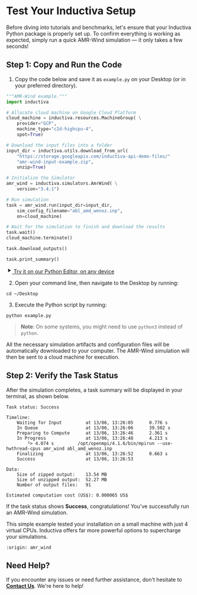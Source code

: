 # Test Your Inductiva Setup
Before diving into tutorials and benchmarks, let's ensure that your Inductiva Python package is properly set up. To confirm everything is working as expected, simply run a quick AMR-Wind simulation — it only takes a few seconds!

## Step 1: Copy and Run the Code

1. Copy the code below and save it as `example.py` on your Desktop (or in your preferred directory).

```python
"""AMR-Wind example."""
import inductiva

# Allocate cloud machine on Google Cloud Platform
cloud_machine = inductiva.resources.MachineGroup( \
    provider="GCP",
    machine_type="c2d-highcpu-4",
    spot=True)

# Download the input files into a folder
input_dir = inductiva.utils.download_from_url(
    "https://storage.googleapis.com/inductiva-api-demo-files/"
    "amr-wind-input-example.zip",
    unzip=True)

# Initialize the Simulator
amr_wind = inductiva.simulators.AmrWind( \
    version="3.4.1")

# Run simulation
task = amr_wind.run(input_dir=input_dir,
    sim_config_filename="abl_amd_wenoz.inp",
    on=cloud_machine)

# Wait for the simulation to finish and download the results
task.wait()
cloud_machine.terminate()

task.download_outputs()

task.print_summary()
```

<a href="https://console.inductiva.ai/editor?simulator_name=amr_wind" class="try-playground-button" target="_blank">
  <svg class="icon" xmlns="http://www.w3.org/2000/svg" width="16" height="16" viewBox="0 0 24 24" fill="currentColor">
    <path d="M8 5v14l11-7z"/>
  </svg>
  Try it on our Python Editor, on any device
</a>

2. Open your command line, then navigate to the Desktop by running:

```
cd ~/Desktop
```

3. Execute the Python script by running:

```
python example.py
```

> **Note**: On some systems, you might need to use `python3` instead of `python`.

All the necessary simulation artifacts and configuration files will be automatically downloaded to your computer. The AMR-Wind simulation will then be sent to a cloud machine for execution.

## Step 2: Verify the Task Status
After the simulation completes, a task summary will be displayed in your terminal, as shown below. 

```
Task status: Success

Timeline:
	Waiting for Input         at 13/06, 13:26:05      0.776 s
	In Queue                  at 13/06, 13:26:06      39.502 s
	Preparing to Compute      at 13/06, 13:26:46      2.361 s
	In Progress               at 13/06, 13:26:48      4.213 s
		└> 4.074 s         /opt/openmpi/4.1.6/bin/mpirun --use-hwthread-cpus amr_wind abl_amd_wenoz.inp
	Finalizing                at 13/06, 13:26:52      0.663 s
	Success                   at 13/06, 13:26:53      

Data:
	Size of zipped output:    13.54 MB
	Size of unzipped output:  52.27 MB
	Number of output files:   91

Estimated computation cost (US$): 0.000065 US$
```

If the task status shows **Success**, congratulations! You've successfully run an AMR-Wind simulation.

This simple example tested your installation on a small machine with just 4 virtual CPUs. Inductiva offers far more powerful options to supercharge your simulations.

```{banner_small}
:origin: amr_wind
```

## Need Help?
If you encounter any issues or need further assistance, don't hesitate to [**Contact Us**](mailto:support@inductiva.ai). We're here to help!
